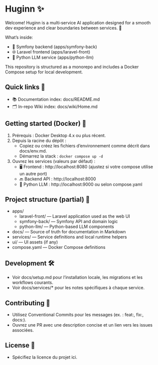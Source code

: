 # Huginn ✨

Welcome! Huginn is a multi‑service AI application designed for a smooth dev experience and clear boundaries between services. 🙌

What’s inside:
- 🧱 Symfony backend (apps/symfony-back)
- 🌐 Laravel frontend (apps/laravel-front)
- 🧠 Python LLM service (apps/python-llm)

This repository is structured as a monorepo and includes a Docker Compose setup for local development.

## Quick links 🔗
- 📚 Documentation index: docs/README.md
- 🗂️ In-repo Wiki index: docs/wiki/Home.md

## Getting started (Docker) 🐳
1. Prérequis : Docker Desktop 4.x ou plus récent.
2. Depuis la racine du dépôt :
   - Copiez ou créez les fichiers d’environnement comme décrit dans docs/env.md.
   - Démarrez la stack : `docker compose up -d`
3. Ouvrez les services (valeurs par défaut) :
   - 🖥️ Frontend : http://localhost:8080 (ajustez si votre compose utilise un autre port)
   - 🔙 Backend API : http://localhost:8000
   - 🧪 Python LLM : http://localhost:9000 ou selon compose.yaml

## Project structure (partial) 🧭
- apps/
  - laravel-front/ — Laravel application used as the web UI
  - symfony-back/ — Symfony API and domain logic
  - python-llm/ — Python-based LLM components
- docs/ — Source of truth for documentation in Markdown
- services/ — Service definitions and local runtime helpers
- ui/ — UI assets (if any)
- compose.yaml — Docker Compose definitions

## Development 🛠️
- Voir docs/setup.md pour l’installation locale, les migrations et les workflows courants.
- Voir docs/services/* pour les notes spécifiques à chaque service.

## Contributing 🤝
- Utilisez Conventional Commits pour les messages (ex. : feat:, fix:, docs:).
- Ouvrez une PR avec une description concise et un lien vers les issues associées.

## License 📄
- Spécifiez la licence du projet ici.
